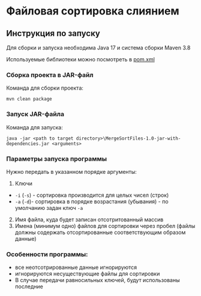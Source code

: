 # Файловая сортировка слиянием

## Инструкция по запуску
Для сборки и запуска необходима Java 17 и система сборки Maven 3.8

Используемые библиотеки можно посмотреть в [pom.xml](https://github.com/mr-ruslan/MergeSortTask/blob/master/pom.xml)


### Сборка проекта в JAR-файл
Команда для сборки проекта:
```
mvn clean package
```

### Запуск JAR-файла
Команда для запуска:
```
java -jar <path to target directory>\MergeSortFiles-1.0-jar-with-dependencies.jar <arguments>
```
 
### Параметры запуска программы
Нужно передать в указанном порядке аргументы:
1. Ключи
+ ```-i``` (```-s```) - сортировка производится для целых чисел (строк)
+ ```-a``` (```-d```)- сортировка в порядке возрастания (убывания) - по умолчанию задан ключ ```-a```
2. Имя файла, куда будет записан отсотритованный массив
3. Имена (минимум одно) файлов для сортировки через пробел (файлы должны содержать отсортированные соответствующим образом данные)   


### Особенности программы:
+ все неотсотрированные данные игнорируются
+ игнорируются несуществующие файлы для сортировки
+ В случае передачи равносильных ключей, будут использованы последние
